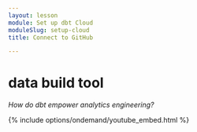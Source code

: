 ```yaml
---
layout: lesson
module: Set up dbt Cloud
moduleSlug: setup-cloud
title: Connect to GitHub

---
```


# data build tool
_How do dbt empower analytics engineering?_

{% include options/ondemand/youtube_embed.html %}